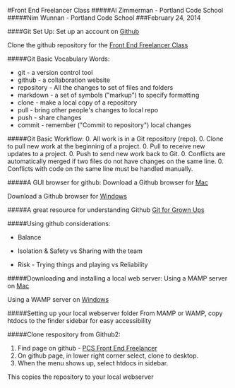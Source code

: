 #Front End Freelancer Class
#####Al Zimmerman - Portland Code School
#####Nim Wunnan - Portland Code School
###February 24, 2014

####Git Set Up:
Set up an account on
[Github](http://www.github.com)

Clone the github repository for the [Front End Freelancer Class](https://github.com/portlandcodeschool/frontend-freelancer)


#####Git Basic Vocabulary Words:
* git - a version control tool
* github - a collaboration website
* repository - All the changes to set of files and folders
* markdown - a set of symbols ("markup") to specify formatting
* clone - make a local copy of a repository
* pull - bring other people's changes to local repo
* push - share changes
* commit - remember ("Commit to repository") local changes

#####Git Basic Workflow:
0. All work is in a Git repository (repo).
0. Clone to pull new work at the beginning of a project.
0. Pull to receive new updates to a project.
0. Push to send new work back to Git.
0. Conflicts are automatically merged if two files do not have changes on the same line.
0. Conflicts with code on the same line must be handled manually.

#####A GUI browser for github:
Download a Github browser for [Mac](http://mac.github.com/)

Download a Github browser for [Windows](http://windows.github.com/)


#####A great resource for understanding Github
[Git for Grown Ups](http://24ways.org/2013/git-for-grownups/)

#####Using github considerations:
- Balance

- Isolation & Safety vs Sharing with the team

- Risk - Trying things and playing vs Reliability


#####Downloading and installing a local web server:
Using a MAMP server on [Mac](http://www.mamp.info/en/index.html)

Using a WAMP server on [Windows](http://www.wampserver.com/en/)

#####Setting up your local webserver folder
From MAMP or WAMP, copy htdocs to the finder sidebar for easy accessibility

#####Clone respository from Github2:
1. Find page on github - [PCS Front End Freelancer](https://github.com/portlandcodeschool/frontend-freelancer)
2. On github page, in lower right corner select, clone to desktop.
3. When the menu shows up, select htdocs in sidebar.

This copies the repository to your local webserver

